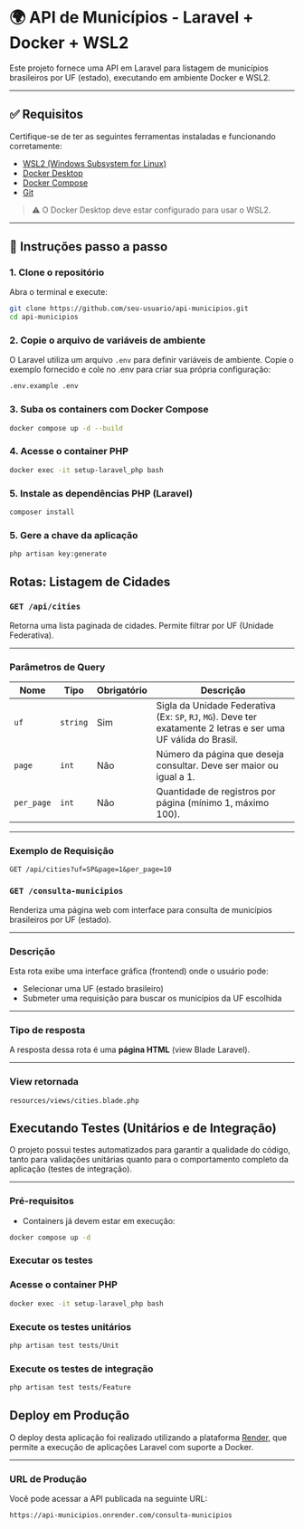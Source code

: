 # 🌍 API de Municípios - Laravel + Docker + WSL2

Este projeto fornece uma API em Laravel para listagem de municípios brasileiros por UF (estado), executando em ambiente Docker e WSL2.

---

## ✅ Requisitos

Certifique-se de ter as seguintes ferramentas instaladas e funcionando corretamente:

- [WSL2 (Windows Subsystem for Linux)](https://learn.microsoft.com/pt-br/windows/wsl/install)
- [Docker Desktop](https://www.docker.com/products/docker-desktop)
- [Docker Compose](https://docs.docker.com/compose/)
- [Git](https://git-scm.com)

> ⚠️ O Docker Desktop deve estar configurado para usar o WSL2.

---

## 🚀 Instruções passo a passo

### 1. Clone o repositório

Abra o terminal e execute:

```bash
git clone https://github.com/seu-usuario/api-municipios.git
cd api-municipios

```

### 2. Copie o arquivo de variáveis de ambiente

O Laravel utiliza um arquivo `.env` para definir variáveis de ambiente. Copie o exemplo fornecido e cole no .env para criar sua própria configuração:

```bash
.env.example .env
```

### 3. Suba os containers com Docker Compose 

```bash
docker compose up -d --build
```

### 4.  Acesse o container PHP

```bash
docker exec -it setup-laravel_php bash
```
### 5. Instale as dependências PHP (Laravel)

```bash
composer install
```

### 5. Gere a chave da aplicação

```bash
php artisan key:generate
``` 

##  Rotas: Listagem de Cidades

###  `GET /api/cities`

Retorna uma lista paginada de cidades. Permite filtrar por UF (Unidade Federativa).

---

###  Parâmetros de Query

| Nome       | Tipo     | Obrigatório | Descrição                                                                 |
|------------|----------|-------------|---------------------------------------------------------------------------|
| `uf`       | `string` | Sim         | Sigla da Unidade Federativa (Ex: `SP`, `RJ`, `MG`). Deve ter exatamente 2 letras e ser uma UF válida do Brasil. |
| `page`     | `int`    | Não         | Número da página que deseja consultar. Deve ser maior ou igual a 1.      |
| `per_page` | `int`    | Não         | Quantidade de registros por página (mínimo 1, máximo 100).               |

---

###  Exemplo de Requisição

```http
GET /api/cities?uf=SP&page=1&per_page=10
```

###  `GET /consulta-municipios`

Renderiza uma página web com interface para consulta de municípios brasileiros por UF (estado).

---

###  Descrição

Esta rota exibe uma interface gráfica (frontend) onde o usuário pode:

- Selecionar uma UF (estado brasileiro)
- Submeter uma requisição para buscar os municípios da UF escolhida


---

###  Tipo de resposta

A resposta dessa rota é uma **página HTML** (view Blade Laravel).

---

###  View retornada

```blade
resources/views/cities.blade.php
```

##  Executando Testes (Unitários e de Integração)

O projeto possui testes automatizados para garantir a qualidade do código, tanto para validações unitárias quanto para o comportamento completo da aplicação (testes de integração).

---

###  Pré-requisitos

- Containers já devem estar em execução:
  
```bash
docker compose up -d
```

###  Executar os testes


### Acesse o container PHP

```bash
docker exec -it setup-laravel_php bash
```

### Execute os testes unitários

```bash
php artisan test tests/Unit
```

### Execute os testes de integração

```bash
php artisan test tests/Feature
```

##  Deploy em Produção

O deploy desta aplicação foi realizado utilizando a plataforma [Render](https://render.com), que permite a execução de aplicações Laravel com suporte a Docker.

---

###  URL de Produção

Você pode acessar a API publicada na seguinte URL:
```
https://api-municipios.onrender.com/consulta-municipios
```
